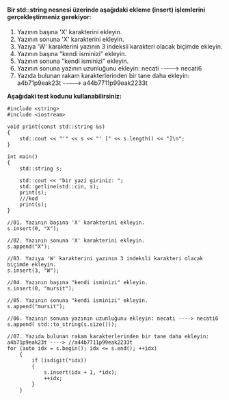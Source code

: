 #### Bir std::string nesnesi üzerinde aşağıdaki ekleme (insert) işlemlerini gerçekleştirmeniz gerekiyor:

01. Yazının başına 'X' karakterini ekleyin.
02. Yazının sonuna 'X' karakterini ekleyin.
03. Yazıya 'W' karakterini yazının 3 indeksli karakteri olacak biçimde ekleyin. 
04. Yazının başına "kendi isminizi" ekleyin.
05. Yazının sonuna "kendi isminizi" ekleyin.
06. Yazının sonuna yazının uzunluğunu ekleyin: necati ----> necati6
07. Yazıda bulunan rakam karakterlerinden bir tane daha ekleyin:   a4b71p9eak23t ----> a44b7711p99eak2233t


**Aşağıdaki test kodunu kullanabilirsiniz:**

```
#include <string>
#include <iostream>

void print(const std::string &s)
{
	std::cout << "'" << s << "' [" << s.length() << "]\n";
}

int main()
{
	std::string s;

	std::cout << "bir yazi giriniz: ";
	std::getline(std::cin, s);
	print(s);
	///kod
	print(s);
}

```
```
//01. Yazının başına 'X' karakterini ekleyin.
s.insert(0, "X");
```
```
//02. Yazının sonuna 'X' karakterini ekleyin.
s.append("X");
```
```
//03. Yazıya 'W' karakterini yazının 3 indeksli karakteri olacak biçimde ekleyin. 
s.insert(3, "W");
```
```
//04. Yazının başına "kendi isminizi" ekleyin.
s.insert(0, "mursit");
```
```
//05. Yazının sonuna "kendi isminizi" ekleyin.
s.append("mursit");
```
```
//06. Yazının sonuna yazının uzunluğunu ekleyin: necati ----> necati6
s.append( std::to_string(s.size()));
```
```
//07. Yazıda bulunan rakam karakterlerinden bir tane daha ekleyin:   a4b71p9eak23t ----> //a44b7711p99eak2233t
for (auto idx = s.begin(); idx <= s.end(); ++idx)
	{
		if (isdigit(*idx))
		{
			s.insert(idx + 1, *idx);
			++idx;
		}
	}
```
